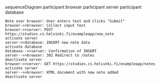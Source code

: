 sequenceDiagram
    participant browser
    participant server
    participant database

    Note over browser: User enters text and clicks "Submit"
    browser->>browser: Collect input text
    browser->>server: POST https://studies.cs.helsinki.fi/exampleapp/new_note
    activate server
    server->>database: INSERT new note data
    activate database
    database-->>server: Confirmation of INSERT
    server-->>browser: 302 Redirect to /notes
    deactivate server
    browser->>server: GET https://studies.cs.helsinki.fi/exampleapp/notes
    activate server
    server-->>browser: HTML document with new note added
    deactivate server
